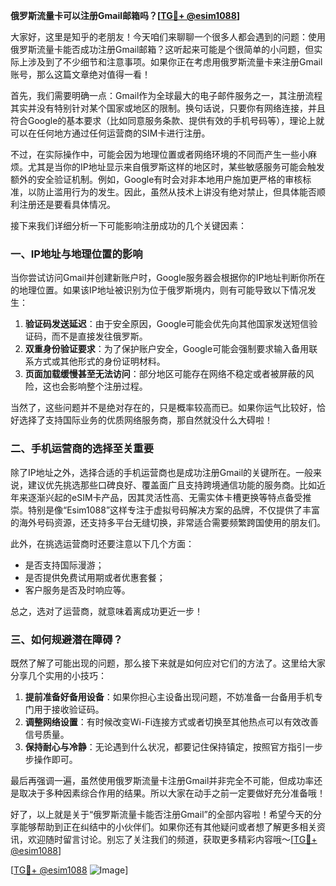 **俄罗斯流量卡可以注册Gmail邮箱吗？[[TG💪+ @esim1088](https://t.me/s/esim1088)]**

大家好，这里是知乎的老朋友！今天咱们来聊聊一个很多人都会遇到的问题：使用俄罗斯流量卡能否成功注册Gmail邮箱？这听起来可能是个很简单的小问题，但实际上涉及到了不少细节和注意事项。如果你正在考虑用俄罗斯流量卡来注册Gmail账号，那么这篇文章绝对值得一看！

首先，我们需要明确一点：Gmail作为全球最大的电子邮件服务之一，其注册流程其实并没有特别针对某个国家或地区的限制。换句话说，只要你有网络连接，并且符合Google的基本要求（比如同意服务条款、提供有效的手机号码等），理论上就可以在任何地方通过任何运营商的SIM卡进行注册。

不过，在实际操作中，可能会因为地理位置或者网络环境的不同而产生一些小麻烦。尤其是当你的IP地址显示来自俄罗斯这样的地区时，某些敏感服务可能会触发额外的安全验证机制。例如，Google有时会对非本地用户施加更严格的审核标准，以防止滥用行为的发生。因此，虽然从技术上讲没有绝对禁止，但具体能否顺利注册还是要看具体情况。

接下来我们详细分析一下可能影响注册成功的几个关键因素：

### 一、IP地址与地理位置的影响

当你尝试访问Gmail并创建新账户时，Google服务器会根据你的IP地址判断你所在的地理位置。如果该IP地址被识别为位于俄罗斯境内，则有可能导致以下情况发生：
1. **验证码发送延迟**：由于安全原因，Google可能会优先向其他国家发送短信验证码，而不是直接发往俄罗斯。
2. **双重身份验证要求**：为了保护账户安全，Google可能会强制要求输入备用联系方式或其他形式的身份证明材料。
3. **页面加载缓慢甚至无法访问**：部分地区可能存在网络不稳定或者被屏蔽的风险，这也会影响整个注册过程。

当然了，这些问题并不是绝对存在的，只是概率较高而已。如果你运气比较好，恰好选择了支持国际业务的优质网络服务商，那自然就没什么大碍啦！

### 二、手机运营商的选择至关重要

除了IP地址之外，选择合适的手机运营商也是成功注册Gmail的关键所在。一般来说，建议优先挑选那些口碑良好、覆盖面广且支持跨境通信功能的服务商。比如近年来逐渐兴起的eSIM卡产品，因其灵活性高、无需实体卡槽更换等特点备受推崇。特别是像“Esim1088”这样专注于虚拟号码解决方案的品牌，不仅提供了丰富的海外号码资源，还支持多平台无缝切换，非常适合需要频繁跨国使用的朋友们。

此外，在挑选运营商时还要注意以下几个方面：
- 是否支持国际漫游；
- 是否提供免费试用期或者优惠套餐；
- 客户服务是否及时响应等。

总之，选对了运营商，就意味着离成功更近一步！

### 三、如何规避潜在障碍？

既然了解了可能出现的问题，那么接下来就是如何应对它们的方法了。这里给大家分享几个实用的小技巧：
1. **提前准备好备用设备**：如果你担心主设备出现问题，不妨准备一台备用手机专门用于接收验证码。
2. **调整网络设置**：有时候改变Wi-Fi连接方式或者切换至其他热点可以有效改善信号质量。
3. **保持耐心与冷静**：无论遇到什么状况，都要记住保持镇定，按照官方指引一步步操作即可。

最后再强调一遍，虽然使用俄罗斯流量卡注册Gmail并非完全不可能，但成功率还是取决于多种因素综合作用的结果。所以大家在动手之前一定要做好充分准备哦！

好了，以上就是关于“俄罗斯流量卡能否注册Gmail”的全部内容啦！希望今天的分享能够帮助到正在纠结中的小伙伴们。如果你还有其他疑问或者想了解更多相关资讯，欢迎随时留言讨论。别忘了关注我们的频道，获取更多精彩内容哦～[[TG💪+ @esim1088](https://t.me/s/esim1088)]

[[TG💪+ @esim1088](https://t.me/s/esim1088) ![Image](https://i.postimg.cc/4NQfJmqS/Snipaste-2025-05-13-00-14-12.png)]